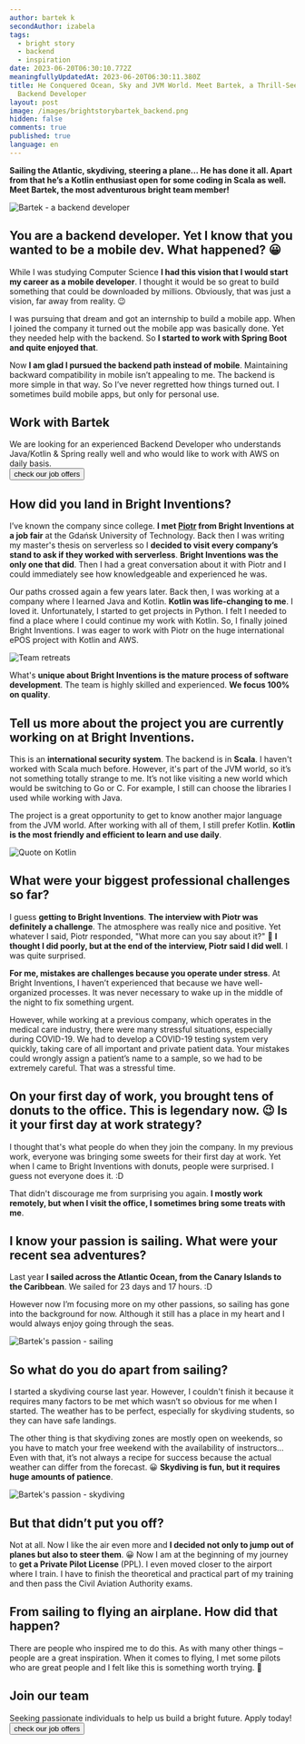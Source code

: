 ```yaml
---
author: bartek k
secondAuthor: izabela
tags:
  - bright story
  - backend
  - inspiration
date: 2023-06-20T06:30:10.772Z
meaningfullyUpdatedAt: 2023-06-20T06:30:11.380Z
title: He Conquered Ocean, Sky and JVM World. Meet Bartek, a Thrill-Seeking
  Backend Developer
layout: post
image: /images/brightstorybartek_backend.png
hidden: false
comments: true
published: true
language: en
---
```

**Sailing the Atlantic, skydiving, steering a plane… He has done it all. Apart from that he’s a Kotlin enthusiast open for some coding in Scala as well. Meet Bartek, the most adventurous bright team member!**

<div class="image"><img src="/images/brightstorybartekcollage_passions.png" alt="Bartek - a backend developer" title="Bartek - a backend developer"  /> </div>

## You are a backend developer. Yet I know that you wanted to be a mobile dev. What happened? 😀

While I was studying Computer Science **I had this vision that I would start my career as a mobile developer**. I thought it would be so great to build something that could be downloaded by millions. Obviously, that was just a vision, far away from reality. 😉

I was pursuing that dream and got an internship to build a mobile app. When I joined the company it turned out the mobile app was basically done. Yet they needed help with the backend. So **I started to work with Spring Boot and quite enjoyed that**. 

Now **I am glad I pursued the backend path instead of mobile**. Maintaining backward compatibility in mobile isn’t appealing to me. The backend is more simple in that way. So I’ve never regretted how things turned out. I sometimes build mobile apps, but only for personal use.

<div class='block-button'><h2>Work with Bartek</h2><div>We are looking for an experienced Backend Developer who understands Java/Kotlin & Spring really well and who would like to work with AWS on daily basis.</div><a href="/career/"><button>check our job offers</button></a></div>

## How did you land in Bright Inventions?

I’ve known the company since college. **I met [Piotr](/about-us/piotr/) from Bright Inventions at a job fair** at the Gdańsk University of Technology. Back then I was writing my master's thesis on serverless so I **decided to visit every company’s stand to ask if they worked with serverless**. **Bright Inventions was the only one that did**. Then I had a great conversation about it with Piotr and I could immediately see how knowledgeable and experienced he was.

Our paths crossed again a few years later. Back then, I was working at a company where I learned Java and Kotlin. **Kotlin was life-changing to me**. I loved it. Unfortunately, I started to get projects in Python. I felt I needed to find a place where I could continue my work with Kotlin. So, I finally joined Bright Inventions. I was eager to work with Piotr on the huge international ePOS project with Kotlin and AWS.

<div class="image"><img src="/images/bartek_team_cooking.png" alt="Team retreats" title="Team retreats"  /> </div>

What's **unique about Bright Inventions is the mature process of software development**. The team is highly skilled and experienced. **We focus 100% on quality**.

## Tell us more about the project you are currently working on at Bright Inventions.

This is an **international security system**. The backend is in **Scala**. I haven't worked with Scala much before. However, it's part of the JVM world, so it’s not something totally strange to me. It’s not like visiting a new world which would be switching to Go or C. For example, I still can choose the libraries I used while working with Java. 

The project is a great opportunity to get to know another major language from the JVM world. After working with all of them, I still prefer Kotlin. **Kotlin is the most friendly and efficient to learn and use daily**.

<div class="image"><img src="/images/bartek_quote_kotlin.png" alt="Quote on Kotlin" title="Quote on Kotlin"  /> </div>

## What were your biggest professional challenges so far?

I guess **getting to Bright Inventions**. **The interview with Piotr was definitely a challenge**. The atmosphere was really nice and positive. Yet whatever I said, Piotr responded, "What more can you say about it?" 🙂 **I thought I did poorly, but at the end of the interview, Piotr said I did well**. I was quite surprised.

**For me, mistakes are challenges because you operate under stress**. At Bright Inventions, I haven’t experienced that because we have well-organized processes. It was never necessary to wake up in the middle of the night to fix something urgent. 

However, while working at a previous company, which operates in the medical care industry, there were many stressful situations, especially during COVID-19. We had to develop a COVID-19 testing system very quickly, taking care of all important and private patient data. Your mistakes could wrongly assign a patient’s name to a sample, so we had to be extremely careful. That was a stressful time.

## On your first day of work, you brought tens of donuts to the office. This is legendary now. 😉 Is it your first day at work strategy?

I thought that's what people do when they join the company. In my previous work, everyone was bringing some sweets for their first day at work. Yet when I came to Bright Inventions with donuts, people were surprised. I guess not everyone does it. :D 

That didn't discourage me from surprising you again. **I mostly work remotely, but when I visit the office, I sometimes bring some treats with me**.

## I know your passion is sailing. What were your recent sea adventures?

Last year **I sailed across the Atlantic Ocean, from the Canary Islands to the Caribbean**. We sailed for 23 days and 17 hours. :D 

However now I’m focusing more on my other passions, so sailing has gone into the background for now. Although it still has a place in my heart and I would always enjoy going through the seas.

<div class="image"><img src="/images/bartek_passion_sailing.png" alt="Bartek's passion - sailing" title="Bartek's passion - sailing"  /> </div>

## So what do you do apart from sailing?

I started a skydiving course last year. However, I couldn't finish it because it requires many factors to be met which wasn’t so obvious for me when I started. The weather has to be perfect, especially for skydiving students, so they can have safe landings. 

The other thing is that skydiving zones are mostly open on weekends, so you have to match your free weekend with the availability of instructors… Even with that, it’s not always a recipe for success because the actual weather can differ from the forecast. 😀 **Skydiving is fun, but it requires huge amounts of patience**.

<div class="image"><img src="/images/bartek_passion_skydiving.png" alt="Bartek's passion - skydiving" title="Bartek's passion - skydiving"  /> </div>

## But that didn’t put you off?

Not at all. Now I like the air even more and **I decided not only to jump out of planes but also to steer them**. 😀 Now I am at the beginning of my journey to **get a Private Pilot License** (PPL). I even moved closer to the airport where I train. I have to finish the theoretical and practical part of my training and then pass the Civil Aviation Authority exams.

## From sailing to flying an airplane. How did that happen?

There are people who inspired me to do this. As with many other things – people are a great inspiration. When it comes to flying, I met some pilots who are great people and I felt like this is something worth trying. 🙂

<div class='block-button'><h2>Join our team</h2><div>Seeking passionate individuals to help us build a bright future. Apply today!</div><a href="/career"><button>check our job offers</button></a></div>
